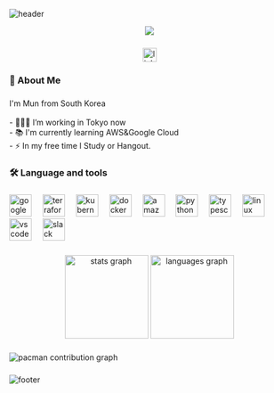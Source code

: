 ![header](https://capsule-render.vercel.app/api?type=Waving&color=0058aa&height=150&section=header&text=&fontSize=90)

<div align="center">
  <img src="https://media3.giphy.com/media/v1.Y2lkPTc5MGI3NjExeDY5YWFlYnA2dW9vbnR6eGdwZ3NjNjdjOWZndHRidjNldnFlb21pcyZlcD12MV9pbnRlcm5hbF9naWZfYnlfaWQmY3Q9Zw/ZCBP02FjuB6xFdfwkY/giphy.gif"  />
</div>

###

<div align="center">
  <img src="https://img.shields.io/static/v1?message=LinkedIn&logo=linkedin&label=&color=0077B5&logoColor=white&labelColor=&style=for-the-badge" height="25" alt="linkedin logo"  />
</div>

###

<h3 align="left">🔭 About Me</h3>

###

<p align="left">I'm Mun from South Korea<br><br>- 🧑🏻‍💻 I’m working in Tokyo now<br>- 📚 I'm currently learning AWS&Google Cloud<br>- ⚡ In my free time I Study or Hangout.</p>

###

<h3 align="left">🛠 Language and tools</h3>

###

<div align="left">
  <img src="https://cdn.jsdelivr.net/gh/devicons/devicon/icons/googlecloud/googlecloud-original.svg" height="40" alt="googlecloud logo"  />
  <img width="12" />
  <img src="https://cdn.jsdelivr.net/gh/devicons/devicon/icons/terraform/terraform-original.svg" height="40" alt="terraform logo"  />
  <img width="12" />
  <img src="https://cdn.jsdelivr.net/gh/devicons/devicon/icons/kubernetes/kubernetes-plain.svg" height="40" alt="kubernetes logo"  />
  <img width="12" />
  <img src="https://cdn.jsdelivr.net/gh/devicons/devicon/icons/docker/docker-plain-wordmark.svg" height="40" alt="docker logo"  />
  <img width="12" />
  <img src="https://cdn.jsdelivr.net/gh/devicons/devicon/icons/amazonwebservices/amazonwebservices-line-wordmark.svg" height="40" alt="amazonwebservices logo"  />
  <img width="12" />
  <img src="https://cdn.jsdelivr.net/gh/devicons/devicon/icons/python/python-original.svg" height="40" alt="python logo"  />
  <img width="12" />
  <img src="https://cdn.jsdelivr.net/gh/devicons/devicon/icons/typescript/typescript-original.svg" height="40" alt="typescript logo"  />
  <img width="12" />
  <img src="https://cdn.jsdelivr.net/gh/devicons/devicon/icons/linux/linux-original.svg" height="40" alt="linux logo"  />
  <img width="12" />
  <img src="https://cdn.jsdelivr.net/gh/devicons/devicon/icons/vscode/vscode-original.svg" height="40" alt="vscode logo"  />
  <img width="12" />
  <img src="https://cdn.jsdelivr.net/gh/devicons/devicon/icons/slack/slack-original.svg" height="40" alt="slack logo"  />
</div>

###

<div align="center">
  <img src="https://github-readme-stats.vercel.app/api?username=slo-ow&hide_title=false&hide_rank=false&show_icons=true&include_all_commits=true&count_private=true&disable_animations=false&theme=dracula&locale=en&hide_border=false&order=1" height="150" alt="stats graph"  />
  <img src="https://github-readme-stats.vercel.app/api/top-langs?username=slo-ow&locale=en&hide_title=false&layout=compact&card_width=320&langs_count=5&theme=dracula&hide_border=false&order=2" height="150" alt="languages graph"  />
</div>

###

<picture>
  <source media="(prefers-color-scheme: dark)" srcset="https://raw.githubusercontent.com/slo-ow/slo-ow/output/pacman-contribution-graph-dark.svg">
  <source media="(prefers-color-scheme: light)" srcset="https://raw.githubusercontent.com/slo-ow/slo-ow/output/pacman-contribution-graph.svg">
  <img alt="pacman contribution graph" src="https://raw.githubusercontent.com/slo-ow/slo-ow/output/pacman-contribution-graph.svg">
</picture>

###

![footer](https://capsule-render.vercel.app/api?type=Waving&color=0058aa&height=150&section=footer&text=&fontSize=90)


<!--
[![Solved.ac 프로필](http://mazassumnida.wtf/api/v2/generate_badge?boj=slo_ow)](https://solved.ac/slo_ow)
-->



